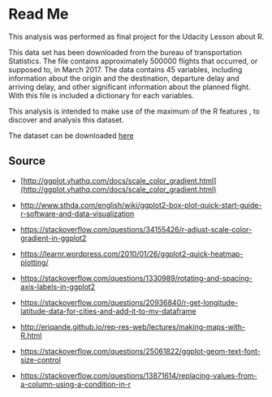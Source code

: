 # Read Me 

This analysis was performed as final project for the Udacity Lesson about R. 

This data set has been downloaded from the bureau of transportation Statistics. The file contains approximately 500000 flights that occurred, or supposed to, in March 2017. The data contains 45 variables, including information about the origin and the destination, departure delay and arriving delay, and other significant information about the planned flight. With this file is included a dictionary for each variables.

This analysis is intended to make use of the maximum of the R features , to discover and analysis this dataset. 


The dataset can be downloaded [here](https://www.transtats.bts.gov/DL_SelectFields.asp?Table_ID=236&DB_Short_Name=On-Time) 


## Source 
- [http://ggplot.yhathq.com/docs/scale_color_gradient.html](http://ggplot.yhathq.com/docs/scale_color_gradient.html)

- http://www.sthda.com/english/wiki/ggplot2-box-plot-quick-start-guide-r-software-and-data-visualization

- https://stackoverflow.com/questions/34155426/r-adjust-scale-color-gradient-in-ggplot2

- https://learnr.wordpress.com/2010/01/26/ggplot2-quick-heatmap-plotting/

- https://stackoverflow.com/questions/1330989/rotating-and-spacing-axis-labels-in-ggplot2

- https://stackoverflow.com/questions/20936840/r-get-longitude-latitude-data-for-cities-and-add-it-to-my-dataframe

- http://eriqande.github.io/rep-res-web/lectures/making-maps-with-R.html

- https://stackoverflow.com/questions/25061822/ggplot-geom-text-font-size-control

- https://stackoverflow.com/questions/13871614/replacing-values-from-a-column-using-a-condition-in-r